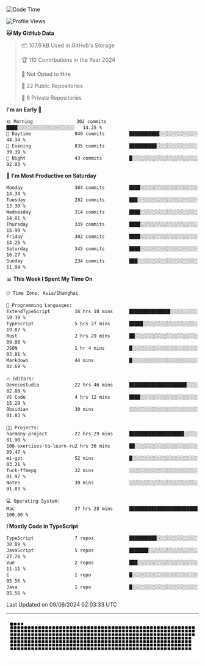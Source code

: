<!--
<picture>
  <source
    srcset="https://github-readme-stats.vercel.app/api?username=kevinxft&show_icons=true&theme=dark"
    media="(prefers-color-scheme: dark)"
  />
  <source
    srcset="https://github-readme-stats.vercel.app/api?username=kevinxft&show_icons=true"
    media="(prefers-color-scheme: light), (prefers-color-scheme: no-preference)"
  />
  <img src="https://github-readme-stats.vercel.app/api?username=kevinxft&show_icons=true" />
</picture>
-->

<!--START_SECTION:waka-->
![Code Time](http://img.shields.io/badge/Code%20Time-1%2C544%20hrs%2036%20mins-blue)

![Profile Views](http://img.shields.io/badge/Profile%20Views-0-blue)

**🐱 My GitHub Data** 

> 📦 107.6 kB Used in GitHub's Storage 
 > 
> 🏆 110 Contributions in the Year 2024
 > 
> 🚫 Not Opted to Hire
 > 
> 📜 22 Public Repositories 
 > 
> 🔑 6 Private Repositories 
 > 
**I'm an Early 🐤** 

```text
🌞 Morning                302 commits         ████░░░░░░░░░░░░░░░░░░░░░   14.25 % 
🌆 Daytime                940 commits         ███████████░░░░░░░░░░░░░░   44.34 % 
🌃 Evening                835 commits         ██████████░░░░░░░░░░░░░░░   39.39 % 
🌙 Night                  43 commits          █░░░░░░░░░░░░░░░░░░░░░░░░   02.03 % 
```
📅 **I'm Most Productive on Saturday** 

```text
Monday                   304 commits         ████░░░░░░░░░░░░░░░░░░░░░   14.34 % 
Tuesday                  282 commits         ███░░░░░░░░░░░░░░░░░░░░░░   13.30 % 
Wednesday                314 commits         ████░░░░░░░░░░░░░░░░░░░░░   14.81 % 
Thursday                 339 commits         ████░░░░░░░░░░░░░░░░░░░░░   15.99 % 
Friday                   302 commits         ████░░░░░░░░░░░░░░░░░░░░░   14.25 % 
Saturday                 345 commits         ████░░░░░░░░░░░░░░░░░░░░░   16.27 % 
Sunday                   234 commits         ███░░░░░░░░░░░░░░░░░░░░░░   11.04 % 
```


📊 **This Week I Spent My Time On** 

```text
🕑︎ Time Zone: Asia/Shanghai

💬 Programming Languages: 
ExtendTypeScript         16 hrs 18 mins      ███████████████░░░░░░░░░░   59.39 % 
TypeScript               5 hrs 27 mins       █████░░░░░░░░░░░░░░░░░░░░   19.87 % 
Rust                     2 hrs 29 mins       ██░░░░░░░░░░░░░░░░░░░░░░░   09.08 % 
JSON                     1 hr 4 mins         █░░░░░░░░░░░░░░░░░░░░░░░░   03.91 % 
Markdown                 44 mins             █░░░░░░░░░░░░░░░░░░░░░░░░   02.69 % 

🔥 Editors: 
Devecostudio             22 hrs 46 mins      █████████████████████░░░░   82.88 % 
VS Code                  4 hrs 12 mins       ████░░░░░░░░░░░░░░░░░░░░░   15.29 % 
Obsidian                 30 mins             ░░░░░░░░░░░░░░░░░░░░░░░░░   01.83 % 

🐱‍💻 Projects: 
harmony-project          22 hrs 29 mins      ████████████████████░░░░░   81.90 % 
100-exercises-to-learn-ru2 hrs 36 mins       ██░░░░░░░░░░░░░░░░░░░░░░░   09.47 % 
mi-gpt                   52 mins             █░░░░░░░░░░░░░░░░░░░░░░░░   03.21 % 
fuck-ffmepg              32 mins             ░░░░░░░░░░░░░░░░░░░░░░░░░   01.97 % 
Notes                    30 mins             ░░░░░░░░░░░░░░░░░░░░░░░░░   01.83 % 

💻 Operating System: 
Mac                      27 hrs 28 mins      █████████████████████████   100.00 % 
```

**I Mostly Code in TypeScript** 

```text
TypeScript               7 repos             ██████████░░░░░░░░░░░░░░░   38.89 % 
JavaScript               5 repos             ███████░░░░░░░░░░░░░░░░░░   27.78 % 
Vue                      2 repos             ███░░░░░░░░░░░░░░░░░░░░░░   11.11 % 
C                        1 repo              █░░░░░░░░░░░░░░░░░░░░░░░░   05.56 % 
Java                     1 repo              █░░░░░░░░░░░░░░░░░░░░░░░░   05.56 % 
```




 Last Updated on 09/06/2024 02:03:33 UTC
<!--END_SECTION:waka-->

---

<picture>
  <source media="(prefers-color-scheme: dark)" srcset="https://raw.githubusercontent.com/kevinxft/kevinxft/output/github-contribution-grid-snake-dark.svg">
  <source media="(prefers-color-scheme: light)" srcset="https://raw.githubusercontent.com/kevinxft/kevinxft/output/github-contribution-grid-snake.svg">
  <img alt="github contribution grid snake animation" src="https://raw.githubusercontent.com/kevinxft/kevinxft/output/github-contribution-grid-snake.svg">
</picture>